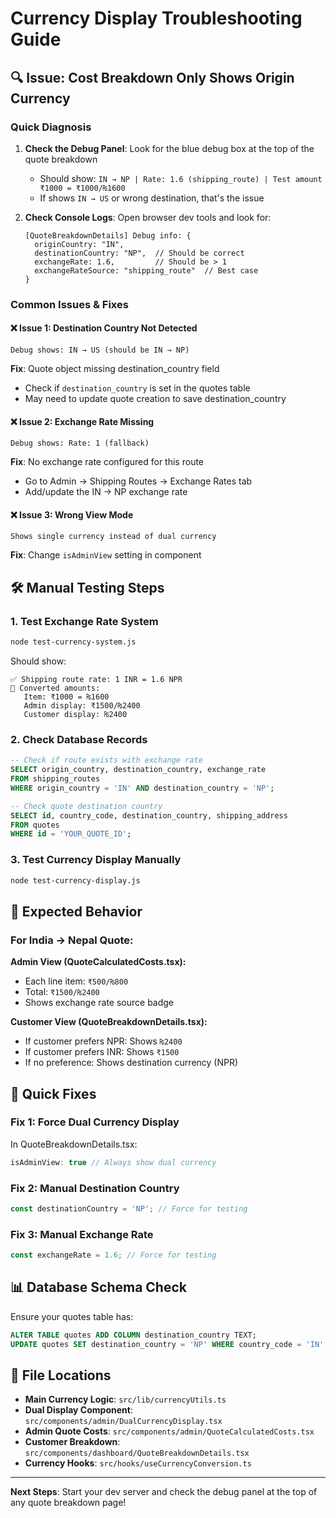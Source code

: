 # Currency Display Troubleshooting Guide

## 🔍 Issue: Cost Breakdown Only Shows Origin Currency

### Quick Diagnosis

1. **Check the Debug Panel**: Look for the blue debug box at the top of the quote breakdown
   - Should show: `IN → NP | Rate: 1.6 (shipping_route) | Test amount ₹1000 = ₹1000/₨1600`
   - If shows `IN → US` or wrong destination, that's the issue

2. **Check Console Logs**: Open browser dev tools and look for:
   ```
   [QuoteBreakdownDetails] Debug info: {
     originCountry: "IN",
     destinationCountry: "NP",  // Should be correct
     exchangeRate: 1.6,         // Should be > 1
     exchangeRateSource: "shipping_route"  // Best case
   }
   ```

### Common Issues & Fixes

#### ❌ **Issue 1: Destination Country Not Detected**
```
Debug shows: IN → US (should be IN → NP)
```
**Fix**: Quote object missing destination_country field
- Check if `destination_country` is set in the quotes table
- May need to update quote creation to save destination_country

#### ❌ **Issue 2: Exchange Rate Missing**
```
Debug shows: Rate: 1 (fallback)
```
**Fix**: No exchange rate configured for this route
- Go to Admin → Shipping Routes → Exchange Rates tab
- Add/update the IN → NP exchange rate

#### ❌ **Issue 3: Wrong View Mode**
```
Shows single currency instead of dual currency
```
**Fix**: Change `isAdminView` setting in component

## 🛠️ Manual Testing Steps

### 1. Test Exchange Rate System
```bash
node test-currency-system.js
```
Should show:
```
✅ Shipping route rate: 1 INR = 1.6 NPR
💱 Converted amounts:
   Item: ₹1000 = ₨1600
   Admin display: ₹1500/₨2400
   Customer display: ₨2400
```

### 2. Check Database Records
```sql
-- Check if route exists with exchange rate
SELECT origin_country, destination_country, exchange_rate 
FROM shipping_routes 
WHERE origin_country = 'IN' AND destination_country = 'NP';

-- Check quote destination country
SELECT id, country_code, destination_country, shipping_address 
FROM quotes 
WHERE id = 'YOUR_QUOTE_ID';
```

### 3. Test Currency Display Manually
```bash
node test-currency-display.js
```

## 🎯 Expected Behavior

### For India → Nepal Quote:

**Admin View (QuoteCalculatedCosts.tsx):**
- Each line item: `₹500/₨800`
- Total: `₹1500/₨2400`
- Shows exchange rate source badge

**Customer View (QuoteBreakdownDetails.tsx):**
- If customer prefers NPR: Shows `₨2400`
- If customer prefers INR: Shows `₹1500`
- If no preference: Shows destination currency (NPR)

## 🔧 Quick Fixes

### Fix 1: Force Dual Currency Display
In QuoteBreakdownDetails.tsx:
```typescript
isAdminView: true // Always show dual currency
```

### Fix 2: Manual Destination Country
```typescript
const destinationCountry = 'NP'; // Force for testing
```

### Fix 3: Manual Exchange Rate
```typescript
const exchangeRate = 1.6; // Force for testing
```

## 📊 Database Schema Check

Ensure your quotes table has:
```sql
ALTER TABLE quotes ADD COLUMN destination_country TEXT;
UPDATE quotes SET destination_country = 'NP' WHERE country_code = 'IN';
```

## 🎯 File Locations

- **Main Currency Logic**: `src/lib/currencyUtils.ts`
- **Dual Display Component**: `src/components/admin/DualCurrencyDisplay.tsx`
- **Admin Quote Costs**: `src/components/admin/QuoteCalculatedCosts.tsx`
- **Customer Breakdown**: `src/components/dashboard/QuoteBreakdownDetails.tsx`
- **Currency Hooks**: `src/hooks/useCurrencyConversion.ts`

---

**Next Steps**: Start your dev server and check the debug panel at the top of any quote breakdown page!